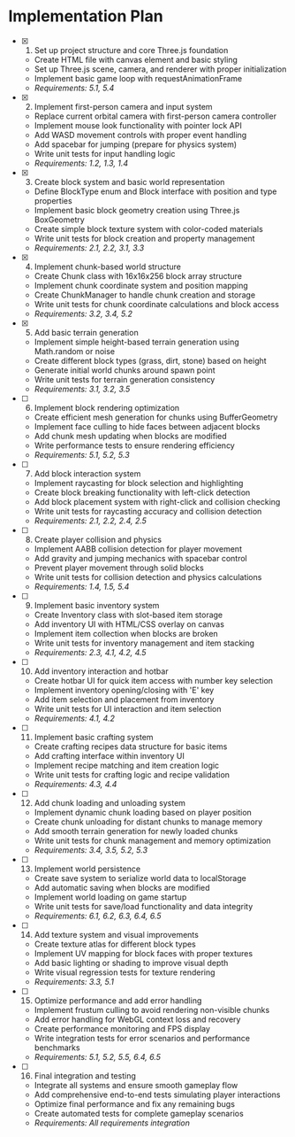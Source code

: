 # Implementation Plan

- [x] 1. Set up project structure and core Three.js foundation
  - Create HTML file with canvas element and basic styling
  - Set up Three.js scene, camera, and renderer with proper initialization
  - Implement basic game loop with requestAnimationFrame
  - _Requirements: 5.1, 5.4_

- [x] 2. Implement first-person camera and input system
  - Replace current orbital camera with first-person camera controller
  - Implement mouse look functionality with pointer lock API
  - Add WASD movement controls with proper event handling
  - Add spacebar for jumping (prepare for physics system)
  - Write unit tests for input handling logic
  - _Requirements: 1.2, 1.3, 1.4_

- [x] 3. Create block system and basic world representation
  - Define BlockType enum and Block interface with position and type properties
  - Implement basic block geometry creation using Three.js BoxGeometry
  - Create simple block texture system with color-coded materials
  - Write unit tests for block creation and property management
  - _Requirements: 2.1, 2.2, 3.1, 3.3_

- [x] 4. Implement chunk-based world structure
  - Create Chunk class with 16x16x256 block array structure
  - Implement chunk coordinate system and position mapping
  - Create ChunkManager to handle chunk creation and storage
  - Write unit tests for chunk coordinate calculations and block access
  - _Requirements: 3.2, 3.4, 5.2_

- [x] 5. Add basic terrain generation
  - Implement simple height-based terrain generation using Math.random or noise
  - Create different block types (grass, dirt, stone) based on height
  - Generate initial world chunks around spawn point
  - Write unit tests for terrain generation consistency
  - _Requirements: 3.1, 3.2, 3.5_

- [ ] 6. Implement block rendering optimization
  - Create efficient mesh generation for chunks using BufferGeometry
  - Implement face culling to hide faces between adjacent blocks
  - Add chunk mesh updating when blocks are modified
  - Write performance tests to ensure rendering efficiency
  - _Requirements: 5.1, 5.2, 5.3_

- [ ] 7. Add block interaction system
  - Implement raycasting for block selection and highlighting
  - Create block breaking functionality with left-click detection
  - Add block placement system with right-click and collision checking
  - Write unit tests for raycasting accuracy and collision detection
  - _Requirements: 2.1, 2.2, 2.4, 2.5_

- [ ] 8. Create player collision and physics
  - Implement AABB collision detection for player movement
  - Add gravity and jumping mechanics with spacebar control
  - Prevent player movement through solid blocks
  - Write unit tests for collision detection and physics calculations
  - _Requirements: 1.4, 1.5, 5.4_

- [ ] 9. Implement basic inventory system
  - Create Inventory class with slot-based item storage
  - Add inventory UI with HTML/CSS overlay on canvas
  - Implement item collection when blocks are broken
  - Write unit tests for inventory management and item stacking
  - _Requirements: 2.3, 4.1, 4.2, 4.5_

- [ ] 10. Add inventory interaction and hotbar
  - Create hotbar UI for quick item access with number key selection
  - Implement inventory opening/closing with 'E' key
  - Add item selection and placement from inventory
  - Write unit tests for UI interaction and item selection
  - _Requirements: 4.1, 4.2_

- [ ] 11. Implement basic crafting system
  - Create crafting recipes data structure for basic items
  - Add crafting interface within inventory UI
  - Implement recipe matching and item creation logic
  - Write unit tests for crafting logic and recipe validation
  - _Requirements: 4.3, 4.4_

- [ ] 12. Add chunk loading and unloading system
  - Implement dynamic chunk loading based on player position
  - Create chunk unloading for distant chunks to manage memory
  - Add smooth terrain generation for newly loaded chunks
  - Write unit tests for chunk management and memory optimization
  - _Requirements: 3.4, 3.5, 5.2, 5.3_

- [ ] 13. Implement world persistence
  - Create save system to serialize world data to localStorage
  - Add automatic saving when blocks are modified
  - Implement world loading on game startup
  - Write unit tests for save/load functionality and data integrity
  - _Requirements: 6.1, 6.2, 6.3, 6.4, 6.5_

- [ ] 14. Add texture system and visual improvements
  - Create texture atlas for different block types
  - Implement UV mapping for block faces with proper textures
  - Add basic lighting or shading to improve visual depth
  - Write visual regression tests for texture rendering
  - _Requirements: 3.3, 5.1_

- [ ] 15. Optimize performance and add error handling
  - Implement frustum culling to avoid rendering non-visible chunks
  - Add error handling for WebGL context loss and recovery
  - Create performance monitoring and FPS display
  - Write integration tests for error scenarios and performance benchmarks
  - _Requirements: 5.1, 5.2, 5.5, 6.4, 6.5_

- [ ] 16. Final integration and testing
  - Integrate all systems and ensure smooth gameplay flow
  - Add comprehensive end-to-end tests simulating player interactions
  - Optimize final performance and fix any remaining bugs
  - Create automated tests for complete gameplay scenarios
  - _Requirements: All requirements integration_
